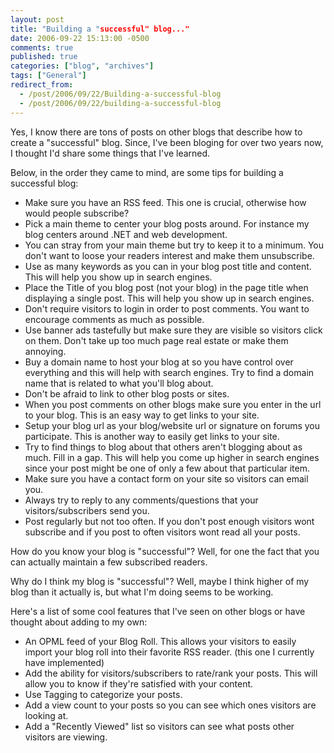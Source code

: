 ```yaml
---
layout: post
title: "Building a "successful" blog..."
date: 2006-09-22 15:13:00 -0500
comments: true
published: true
categories: ["blog", "archives"]
tags: ["General"]
redirect_from: 
  - /post/2006/09/22/Building-a-successful-blog
  - /post/2006/09/22/building-a-successful-blog
---
```

<!-- more -->
<P>Yes, I know there are tons of posts on other blogs that describe how to create a "successful" blog. Since, I've been bloging for over two years now, I thought I'd share some things that I've learned.</P>
<P>Below, in the order they came to mind, are some tips for building a successful blog:</P>
<UL>
<LI>Make sure you have an RSS feed. This one is crucial, otherwise how would people subscribe?</LI>
<LI>Pick a main theme to center your blog posts around.&nbsp;For instance my blog centers around .NET and web development.</LI>
<LI>You can stray from your main theme but try to keep it to a minimum. You don't want to loose your readers interest and make them unsubscribe.</LI>
<LI>Use as many keywords as you can in your blog post title and content. This will help you show up in search engines. </LI>
<LI>Place the Title of you blog post (not your blog)&nbsp;in the page title when displaying a single post. This will help you show up in search engines.</LI>
<LI>Don't require visitors to login in order to post comments. You want to encourage comments as much as possible.</LI>
<LI>Use banner ads tastefully but make sure they are visible so visitors click on them. Don't take up too much page&nbsp;real estate or make them annoying.</LI>
<LI>Buy a domain name to host your blog at so you have control over everything and this will help with search engines. Try to find a domain name that is related to what you'll blog about.</LI>
<LI>Don't be afraid to link to other blog posts or sites.</LI>
<LI>When you post comments on other blogs make sure you enter in the url to your blog. This is an easy way to get links to your site.</LI>
<LI>Setup your blog url as your blog/website url or signature on forums you participate. This is another way to easily get links to your site.</LI>
<LI>Try to find things to blog about that others aren't blogging about as much. Fill in a gap. This will help you come up higher in search engines since your post might be one of only a few about that particular item.</LI>
<LI>Make sure you have a contact form on your site so visitors can email you.</LI>
<LI>Always try to reply to any comments/questions that your visitors/subscribers send you.</LI>
<LI>Post regularly but not too often. If you don't post enough visitors wont subscribe and if you post to often visitors wont read all your posts.</LI></UL>
<P>How do you know your blog is "successful"? Well, for one the fact that you can actually maintain a few subscribed readers.</P>
<P>Why do I think my blog is "successful"? Well, maybe I think higher of my blog than it actually is, but what I'm doing seems to be working.</P>
<P>Here's a list of some cool features that I've seen on other blogs or have thought about adding to my own:</P>
<UL>
<LI>An OPML feed of your Blog Roll. This allows your visitors to easily import your blog roll into their favorite RSS reader. (this one I currently have implemented)</LI>
<LI>Add the ability for visitors/subscribers to rate/rank your posts. This will allow you to know if they're satisfied with your content.</LI>
<LI>Use Tagging to categorize your posts.</LI>
<LI>Add a view count to your posts so you can see which ones visitors are looking at.</LI>
<LI>Add a "Recently Viewed" list so visitors can see what posts other visitors are viewing.</LI></UL>

